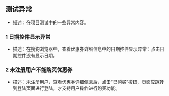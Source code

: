 ## 测试异常
- 描述：在项目测试中的一些异常内容。

### 1 日期控件显示异常
- 描述：在搜狗浏览器中，查看优惠券详细信息中的日期控件显示异常：点击日期控件没有显示日期。

### 2 未注册用户不能购买优惠券
- 描述：未注册用户，查看优惠券详细信息后，点击“已购买”按钮，页面应跳转到登陆页面进行登陆，才支持用户操作进行购买功能。
